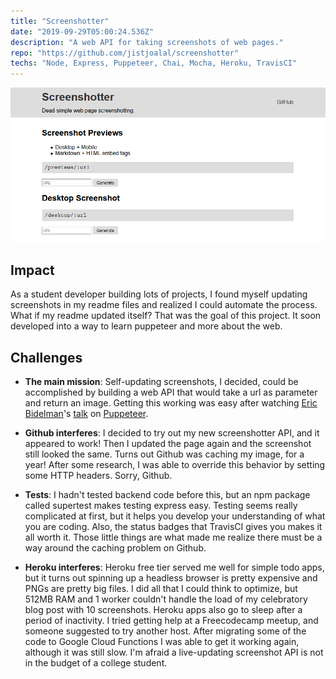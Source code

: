 ```yaml
---
title: "Screenshotter"
date: "2019-09-29T05:00:24.536Z"
description: "A web API for taking screenshots of web pages."
repo: "https://github.com/jistjoalal/screenshotter"
techs: "Node, Express, Puppeteer, Chai, Mocha, Heroku, TravisCI"
---
```


[![screenshotter](./screenshotter.png)](https://jist-screenshotter.herokuapp.com/)

## Impact

As a student developer building lots of projects, I found myself updating screenshots in my readme files and realized I could automate the process. What if my readme updated itself? That was the goal of this project. It soon developed into a way to learn puppeteer and more about the web.

## Challenges

- **The main mission**: Self-updating screenshots, I decided, could be accomplished by building a web API that would take a url as parameter and return an image. Getting this working was easy after watching [Eric Bidelman](https://github.com/ebidel)'s [talk](https://www.youtube.com/watch?v=lhZOFUY1weo) on [Puppeteer](https://pptr.dev).

- **Github interferes**: I decided to try out my new screenshotter API, and it appeared to work! Then I updated the page again and the screenshot still looked the same. Turns out Github was caching my image, for a year! After some research, I was able to override this behavior by setting some HTTP headers. Sorry, Github.

- **Tests**: I hadn't tested backend code before this, but an npm package called supertest makes testing express easy. Testing seems really complicated at first, but it helps you develop your understanding of what you are coding. Also, the status badges that TravisCI gives you makes it all worth it. Those little things are what made me realize there must be a way around the caching problem on Github.

- **Heroku interferes**: Heroku free tier served me well for simple todo apps, but it turns out spinning up a headless browser is pretty expensive and PNGs are pretty big files. I did all that I could think to optimize, but 512MB RAM and 1 worker couldn't handle the load of my celebratory blog post with 10 screenshots. Heroku apps also go to sleep after a period of inactivity. I tried getting help at a Freecodecamp meetup, and someone suggested to try another host. After migrating some of the code to Google Cloud Functions I was able to get it working again, although it was still slow. I'm afraid a live-updating screenshot API is not in the budget of a college student.
